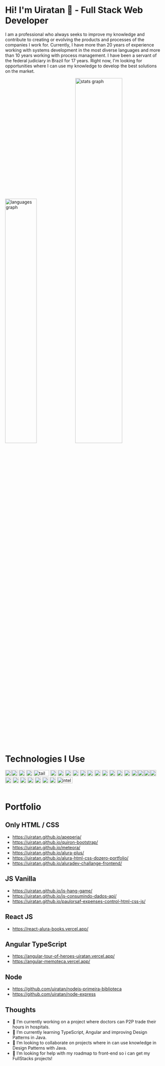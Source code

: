# Hi! I'm Uiratan 👋 - Full Stack Web Developer

I am a professional who always seeks to improve my knowledge and contribute to creating or evolving the products and processes of the companies I work for. Currently, I have more than 20 years of experience working with systems development in the most diverse languages and more than 10 years working with process management. I have been a servant of the federal judiciary in Brazil for 17 years. Right now, I'm looking for opportunities where I can use my knowledge to develop the best solutions on the market.

<img src="https://github-readme-stats.vercel.app/api/top-langs?locale=en&hide_title=false&layout=compact&card_width=320&langs_count=30&theme=github_dark&hide_border=true&username=uiratan" width="45%" alt="languages graph"/><img src="https://github-readme-stats.vercel.app/api?hide_title=false&hide_rank=false&show_icons=true&include_all_commits=true&count_private=true&disable_animations=false&theme=github_dark&locale=en&hide_border=true&username=uiratan" width="55%" alt="stats graph"/>
    
# Technologies I Use
<div>
<img src="https://cdn.jsdelivr.net/gh/devicons/devicon/icons/html5/html5-original.svg" height="20" alt="html5 logo"/><img src="https://cdn.jsdelivr.net/gh/devicons/devicon/icons/css3/css3-original.svg" height="20" alt="css3 logo"  />
<img src="https://cdn.jsdelivr.net/gh/devicons/devicon/icons/bootstrap/bootstrap-original.svg" height="20" alt="bootstrap logo"  />
<img src="https://cdn.jsdelivr.net/gh/devicons/devicon/icons/javascript/javascript-original.svg" height="20" alt="javascript logo"  />
<img src="https://cdn.jsdelivr.net/gh/devicons/devicon/icons/tailwindcss/tailwindcss-original-wordmark.svg" style="background:white" height="20" width="50" alt="tailwindcss logo"  />
<img src="https://cdn.jsdelivr.net/gh/devicons/devicon/icons/materialui/materialui-original.svg" height="20" alt="materialui logo"  />
<img src="https://cdn.jsdelivr.net/gh/devicons/devicon/icons/typescript/typescript-original.svg" height="20" alt="typescript logo"  />
<img src="https://cdn.jsdelivr.net/gh/devicons/devicon/icons/nodejs/nodejs-original.svg" height="20" alt="nodejs logo"  />
<img src="https://cdn.jsdelivr.net/gh/devicons/devicon/icons/java/java-original-wordmark.svg" height="20" alt="java logo"  />
<img src="https://cdn.jsdelivr.net/gh/devicons/devicon/icons/spring/spring-original-wordmark.svg" height="20" alt="spring logo"/>
<img src="https://cdn.jsdelivr.net/gh/devicons/devicon/icons/react/react-original.svg" height="20" alt="react logo"  />
<img src="https://cdn.jsdelivr.net/gh/devicons/devicon/icons/express/express-original.svg" style="background:white" height="20" alt="express logo"/>
<img src="https://cdn.jsdelivr.net/gh/devicons/devicon/icons/oracle/oracle-original.svg" height="20" alt="java logo"  />
<img src="https://cdn.jsdelivr.net/gh/devicons/devicon/icons/mysql/mysql-original.svg" height="20" alt="mysql logo"  />
<img src="https://cdn.jsdelivr.net/gh/devicons/devicon/icons/mongodb/mongodb-original-wordmark.svg" height="20" alt="mongodb logo"  />
<img src="https://mongoosejs.com/docs/images/mongoose5_62x30_transparent.png" height="20" alt="mongoose logo"  />
<img src="https://cdn.jsdelivr.net/gh/devicons/devicon/icons/firebase/firebase-plain-wordmark.svg" height="20" alt="firebase logo"/><img src="https://cdn.jsdelivr.net/gh/devicons/devicon/icons/git/git-original-wordmark.svg" height="20" alt="git logo"  /><img src="https://cdn.jsdelivr.net/gh/devicons/devicon/icons/docker/docker-original.svg" height="20" alt="doc logo"  /><img src="https://cdn.jsdelivr.net/gh/devicons/devicon/icons/npm/npm-original-wordmark.svg" height="20" alt="npm logo"/><img src="https://oauth.net/images/oauth-2-sm.png" height="20" alt="oauth logo"  />
<img src="https://raw.githubusercontent.com/OAI/OpenAPI-Style-Guide/master/graphics/bitmap/OpenAPI_Logo_Pantone.png" style="background:white" height="20" alt="open api logo"  />
<img src="https://static1.smartbear.co/swagger/media/assets/images/swagger_logo.svg" style="background:white" height="20" alt="swagger logo"  />
<img src="https://www.opc-router.de/wp-content/uploads/2020/08/what-is-json_600x250px.jpg" height="20" alt="json logo"  />
<img src="https://user-images.githubusercontent.com/13700/35731649-652807e8-080e-11e8-88fd-1b2f6d553b2d.png" height="20" alt="nodemon logo"  />
<img src="https://raw.githubusercontent.com/motdotla/dotenv/master/dotenv.svg" height="20" alt="dotenv logo"  /> 
<img src="https://cdn.jsdelivr.net/gh/devicons/devicon/icons/vscode/vscode-original.svg" height="20" alt="vscode logo"  />
<img src="https://cdn.jsdelivr.net/gh/devicons/devicon/icons/intellij/intellij-original.svg" height="20" width="50" alt="intellij logo"  />
</div>

<br>

# Portfolio     
## Only HTML / CSS
- https://uiratan.github.io/apeperia/
- https://uiratan.github.io/quiron-bootstrap/
- https://uiratan.github.io/meteora/
- https://uiratan.github.io/alura-plus/
- https://uiratan.github.io/alura-html-css-dozero-portfolio/
- https://uiratan.github.io/aluradev-challange-frontend/


## JS Vanilla
- https://uiratan.github.io/js-hang-game/
- https://uiratan.github.io/js-consumindo-dados-api/
- https://uiratan.github.io/paulorsaf-expenses-control-html-css-js/

## React JS
- https://react-alura-books.vercel.app/

## Angular TypeScript
- https://angular-tour-of-heroes-uiratan.vercel.app/
- https://angular-memoteca.vercel.app/

## Node
- https://github.com/uiratan/nodejs-primeira-biblioteca
- https://github.com/uiratan/node-express
     
## Thoughts

- 🔭 I’m currently working on a project where doctors can P2P trade their hours in hospitals.
- 🌱 I’m currently learning TypeScript, Angular and improving Design Patterns in Java.
- 👯 I’m looking to collaborate on projects where in can use knowledge in Design Patterns with Java.
- 🤔 I’m looking for help with my roadmap to front-end so i can get my FullStacks projects!
